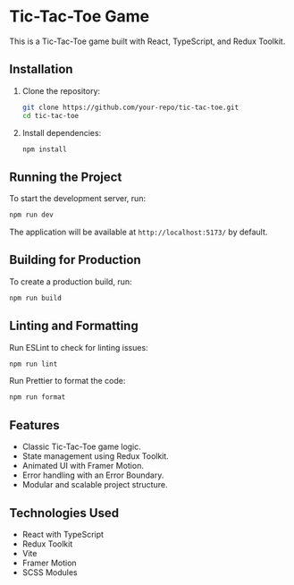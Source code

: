 # Tic-Tac-Toe Game

This is a Tic-Tac-Toe game built with React, TypeScript, and Redux Toolkit.

## Installation

1. Clone the repository:
   ```sh
   git clone https://github.com/your-repo/tic-tac-toe.git
   cd tic-tac-toe
   ```

2. Install dependencies:
   ```sh
   npm install
   ```

## Running the Project

To start the development server, run:
```sh
npm run dev
```

The application will be available at `http://localhost:5173/` by default.

## Building for Production

To create a production build, run:
```sh
npm run build
```

## Linting and Formatting

Run ESLint to check for linting issues:
```sh
npm run lint
```

Run Prettier to format the code:
```sh
npm run format
```

## Features

- Classic Tic-Tac-Toe game logic.
- State management using Redux Toolkit.
- Animated UI with Framer Motion.
- Error handling with an Error Boundary.
- Modular and scalable project structure.

## Technologies Used

- React with TypeScript
- Redux Toolkit
- Vite
- Framer Motion
- SCSS Modules
